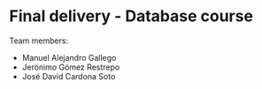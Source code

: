 # Final delivery - Database course
Team members:
- Manuel Alejandro Gallego
- Jerónimo Gómez Restrepo
- José David Cardona Soto


